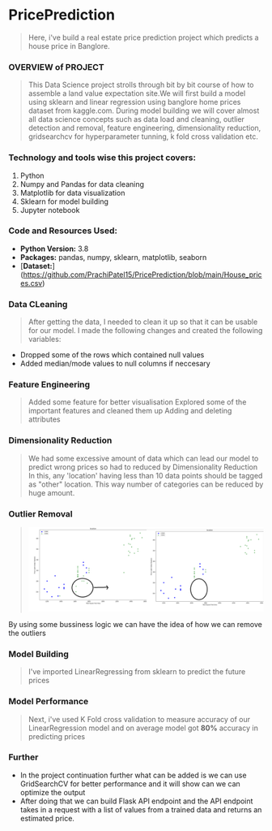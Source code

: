 # PricePrediction
> Here, i've build a real estate price prediction project which predicts a house price in Banglore.

### OVERVIEW of PROJECT
>This Data Science project strolls through bit by bit course of how to assemble a land value expectation site.We will first build a model using sklearn and linear regression using banglore home prices dataset from kaggle.com. During model building we will cover almost all data science concepts such as data load and cleaning, outlier detection and removal, feature engineering, dimensionality reduction, gridsearchcv for hyperparameter tunning, k fold cross validation etc. 

### Technology and tools wise this project covers:
1. Python
2. Numpy and Pandas for data cleaning
3. Matplotlib for data visualization
4. Sklearn for model building
5. Jupyter notebook

### Code and Resources Used:
- **Python Version:** 3.8
- **Packages:** pandas, numpy, sklearn, matplotlib, seaborn
- [**Dataset:**] (https://github.com/PrachiPatel15/PricePrediction/blob/main/House_prices.csv)

### Data CLeaning
>After getting the data, I needed to clean it up so that it can be usable for our model. I made the following changes and created the following variables:
- Dropped some of the rows which contained null values
- Added median/mode values to null columns if neccesary

### Feature Engineering
>Added some feature for better visualisation
>Explored some of the important features and cleaned them up
>Adding and deleting attributes

### Dimensionality Reduction
>We had some excessive amount of data which can lead our model to predict wrong prices so had to reduced by Dimensionality Reduction
In this, any 'location' having less than 10 data points should be tagged as "other" location. This way number of categories can be reduced by huge amount.

### Outlier Removal
>![Here we've used some bussiness logic to remove the outliers. What we've done is shown in the below images:](https://github.com/PrachiPatel15/PricePrediction/blob/main/Rajaji_Nagar(outlier).png)

By using some bussiness logic we can have the idea of how we can remove the outliers

### Model Building
> I've imported LinearRegressing from sklearn to predict the future prices

### Model Performance
> Next, i've used  K Fold cross validation to measure accuracy of our LinearRegression model and on average model got **80%** accuracy in predicting prices

### Further
- In the project continuation further what can be added is we can use GridSearchCV for better performance and it will show can we can optimize the output
- After doing that we can build Flask API endpoint and the API endpoint takes in a request with a list of values from a trained data and returns an estimated price.
